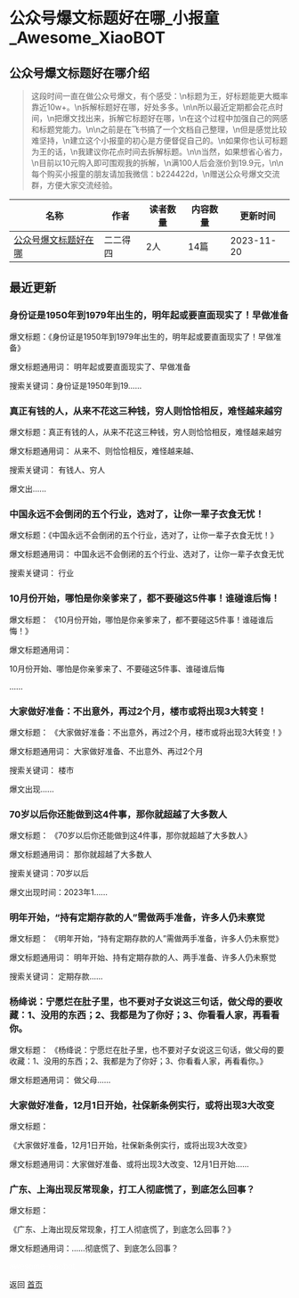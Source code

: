 # 公众号爆文标题好在哪_小报童_Awesome_XiaoBOT

## 公众号爆文标题好在哪介绍
> 这段时间一直在做公众号爆文，有个感受：\n标题为王，好标题能更大概率靠近10w+。\n拆解标题好在哪，好处多多。\n\n所以最近定期都会花点时间，\n把爆文找出来，拆解它标题好在哪，\n在这个过程中加强自己的网感和标题党能力。\n\n之前是在飞书搞了一个文档自己整理，\n但是感觉比较难坚持，\n建立这个小报童的初心是方便督促自己的。\n如果你也认可标题为王的话，\n我建议你花点时间去拆解标题。\n\n当然，如果想省心省力，\n目前以10元购入即可围观我的拆解，\n满100人后会涨价到19.9元，\n\n每个购买小报童的朋友请加我微信：b224422d，\n赠送公众号爆文交流群，方便大家交流经验。  
  


|名称|作者|读者数量|内容数量|更新时间|
|---|---|---|---|---|
|[公众号爆文标题好在哪](https://xiaobot.net/p/baowen10w?refer=0b133df9-27dc-423b-8101-639049001c13)|二二得四|2人|14篇|2023-11-20|

## 最近更新
### 身份证是1950年到1979年出生的，明年起或要直面现实了！早做准备

爆文标题：《身份证是1950年到1979年出生的，明年起或要直面现实了！早做准备》

爆文标题通用词： 明年起或要直面现实了、早做准备

搜索关键词：身份证是1950年到19......

### 真正有钱的人，从来不花这三种钱，穷人则恰恰相反，难怪越来越穷

爆文标题：真正有钱的人，从来不花这三种钱，穷人则恰恰相反，难怪越来越穷

爆文标题通用词： 从来不、则恰恰相反，难怪越来越、

搜索关键词： 有钱人、穷人

爆文出......

### 中国永远不会倒闭的五个行业，选对了，让你一辈子衣食无忧！

爆文标题：《中国永远不会倒闭的五个行业，选对了，让你一辈子衣食无忧！》

爆文标题通用词： 中国永远不会倒闭的五个行业、选对了，让你一辈子衣食无忧

搜索关键词： 行业

### 10月份开始，哪怕是你亲爹来了，都不要碰这5件事！谁碰谁后悔！

爆文标题： 《10月份开始，哪怕是你亲爹来了，都不要碰这5件事！谁碰谁后悔！》

爆文标题通用词：

10月份开始、哪怕是你亲爹来了、不要碰这5件事、谁碰谁后悔

......

### 大家做好准备：不出意外，再过2个月，楼市或将出现3大转变！

爆文标题： 《大家做好准备：不出意外，再过2个月，楼市或将出现3大转变！》

爆文标题通用词： 大家做好准备、不出意外、再过2个月

搜索关键词： 楼市

爆文出现......

### 70岁以后你还能做到这4件事，那你就超越了大多数人

爆文标题： 《70岁以后你还能做到这4件事，那你就超越了大多数人》

爆文标题通用词： 那你就超越了大多数人

搜索关键词：70岁以后

爆文出现时间：2023年1......

### 明年开始，“持有定期存款的人”需做两手准备，许多人仍未察觉

爆文标题： 《明年开始，“持有定期存款的人”需做两手准备，许多人仍未察觉》

爆文标题通用词： 明年开始、持有定期存款的人、两手准备、许多人仍未察觉

搜索关键词： 定期存款......

### 杨绛说：宁愿烂在肚子里，也不要对子女说这三句话，做父母的要收藏：1、没用的东西；2、我都是为了你好；3、你看看人家，再看看你。

爆文标题： 《杨绛说：宁愿烂在肚子里，也不要对子女说这三句话，做父母的要收藏：1、没用的东西；2、我都是为了你好；3、你看看人家，再看看你。》

爆文标题通用词： 做父母......

### 大家做好准备，12月1日开始，社保新条例实行，或将出现3大改变

爆文标题：

《大家做好准备，12月1日开始，社保新条例实行，或将出现3大改变》

爆文标题通用词：大家做好准备、或将出现3大改变、12月1日开始......

### 广东、上海出现反常现象，打工人彻底慌了，到底怎么回事？

爆文标题：

《广东、上海出现反常现象，打工人彻底慌了，到底怎么回事？》

爆文标题通用词：……彻底慌了、到底怎么回事？


<a href="https://github.com/Reno9527/awesome-xiaobot" style="color: white; text-decoration: none;">awesome-xiaobot</a>

返回 [首页](../README.md)
